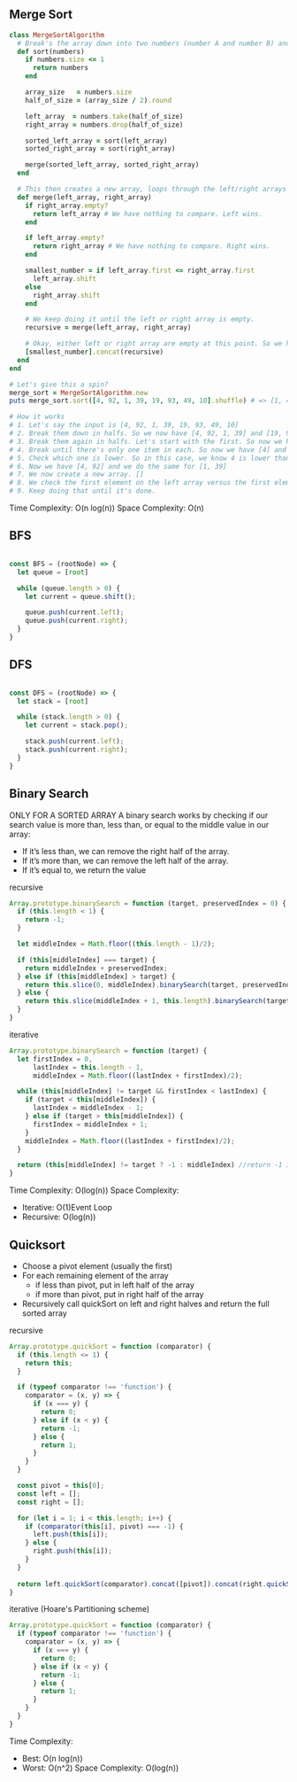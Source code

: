 ## Merge Sort
```Ruby
class MergeSortAlgorithm
  # Break's the array down into two numbers (number A and number B) and sorts them.
  def sort(numbers)
    if numbers.size <= 1
      return numbers
    end

    array_size   = numbers.size
    half_of_size = (array_size / 2).round

    left_array  = numbers.take(half_of_size)
    right_array = numbers.drop(half_of_size)

    sorted_left_array = sort(left_array)
    sorted_right_array = sort(right_array)

    merge(sorted_left_array, sorted_right_array)
  end

  # This then creates a new array, loops through the left/right arrays and places the lowest number into the array. 
  def merge(left_array, right_array)
    if right_array.empty?
      return left_array # We have nothing to compare. Left wins.
    end

    if left_array.empty?
      return right_array # We have nothing to compare. Right wins.
    end

    smallest_number = if left_array.first <= right_array.first
      left_array.shift
    else
      right_array.shift
    end

    # We keep doing it until the left or right array is empty.
    recursive = merge(left_array, right_array)

    # Okay, either left or right array are empty at this point. So we have a result.
    [smallest_number].concat(recursive)
  end
end

# Let's give this a spin?
merge_sort = MergeSortAlgorithm.new
puts merge_sort.sort([4, 92, 1, 39, 19, 93, 49, 10].shuffle) # => [1, 4, 10, 19, 39, 49, 92, 93]

# How it works
# 1. Let's say the input is [4, 92, 1, 39, 19, 93, 49, 10]
# 2. Break them down in halfs. So we now have [4, 92, 1, 39] and [19, 93, 49, 10]
# 3. Break them again in halfs. Let's start with the first. So now we have [4, 92] and [1, 39]
# 4. Break until there's only one item in each. So now we have [4] and [92]
# 5. Check which one is lower. So in this case, we know 4 is lower than 92. Let's rearrange it if necessary.
# 6. Now we have [4, 92] and we do the same for [1, 39]
# 7. We now create a new array. []
# 8. We check the first element on the left array versus the first element on the right array (i.e. 4 >= 9) and then add them to the new array.
# 9. Keep doing that until it's done.
```

Time Complexity: O(n log(n))
Space Complexity: O(n)

## BFS

```JavaScript

const BFS = (rootNode) => {
  let queue = [root]

  while (queue.length > 0) {
    let current = queue.shift();

    queue.push(current.left);
    queue.push(current.right);
  }
} 
```

## DFS

```JavaScript

const DFS = (rootNode) => {
  let stack = [root]

  while (stack.length > 0) {
    let current = stack.pop();

    stack.push(current.left);
    stack.push(current.right);
  }
}
```

## Binary Search

ONLY FOR A SORTED ARRAY
A binary search works by checking if our search value is more than, less than, or equal to the middle value in our array:

+ If it’s less than, we can remove the right half of the array.
+ If it’s more than, we can remove the left half of the array.
+ If it’s equal to, we return the value

recursive
```javascript
Array.prototype.binarySearch = function (target, preservedIndex = 0) {
  if (this.length < 1) {
    return -1;
  }

  let middleIndex = Math.floor((this.length - 1)/2);

  if (this[middleIndex] === target) {
    return middleIndex + preservedIndex;
  } else if (this[middleIndex] > target) {
    return this.slice(0, middleIndex).binarySearch(target, preservedIndex);
  } else {
    return this.slice(middleIndex + 1, this.length).binarySearch(target, preservedIndex + middleIndex + 1);
  }
}
```



iterative
```javascript
Array.prototype.binarySearch = function (target) {
  let firstIndex = 0,
      lastIndex = this.length - 1,
      middleIndex = Math.floor((lastIndex + firstIndex)/2);

  while (this[middleIndex] != target && firstIndex < lastIndex) {
    if (target < this[middleIndex]) {
      lastIndex = middleIndex - 1;
    } else if (target > this[middleIndex]) {
      firstIndex = middleIndex + 1;
    }
    middleIndex = Math.floor((lastIndex + firstIndex)/2);
  }

  return (this[middleIndex] != target ? -1 : middleIndex) //return -1 if nothing is found, else return the index
}
```

Time Complexity: O(log(n))
Space Complexity: 
  + Iterative: O(1)Event Loop
  + Recursive: O(log(n))

## Quicksort

+ Choose a pivot element (usually the first)
+ For each remaining element of the array
  - if less than pivot, put in left half of the array
  - if more than pivot, put in right half of the array
+ Recursively call quickSort on left and right halves and return the full sorted array

recursive
```javascript
Array.prototype.quickSort = function (comparator) {
  if (this.length <= 1) {
    return this;
  }

  if (typeof comparator !== 'function') {
    comparator = (x, y) => {
      if (x === y) {
        return 0;
      } else if (x < y) {
        return -1;
      } else {
        return 1;
      }
    }
  }

  const pivot = this[0];
  const left = [];
  const right = [];

  for (let i = 1; i < this.length; i++) {
    if (comparator(this[i], pivot) === -1) {
      left.push(this[i]);
    } else {
      right.push(this[i]);
    }
  }
  
  return left.quickSort(comparator).concat([pivot]).concat(right.quickSort(comparator));
}
```

iterative (Hoare's Partitioning scheme)
```javascript
Array.prototype.quickSort = function (comparator) {
  if (typeof comparator !== 'function') {
    comparator = (x, y) => {
      if (x === y) {
        return 0;
      } else if (x < y) {
        return -1;
      } else {
        return 1;
      }
    }
  }
}
```

Time Complexity:
  + Best: O(n log(n))
  + Worst: O(n^2) <!-- Choosing first or last element in an already sorted array -->
Space Complexity: O(log(n))